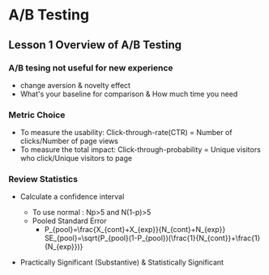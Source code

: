 # A/B Testing

## Lesson 1 Overview of A/B Testing

### A/B tesing not useful for new experience
- change aversion & novelty effect
- What's your baseline for comparison & How much time you need

### Metric Choice
- To measure the usability: Click-through-rate(CTR) = Number of clicks/Number of page views
- To measure the total impact: Click-through-probability = Unique visitors who click/Unique visitors to page

### Review Statistics
- Calculate a confidence interval
  - To use normal : Np>5 and N(1-p)>5
  - Pooled Standard Error 
    - P_{pool}=\frac{X_{cont}+X_{exp}}{N_{cont}+N_{exp}}
    SE_{pool}=\sqrt{P_{pool}(1-P_{pool})(\frac{1}{N_{cont}}+\frac{1}{N_{exp}})}
    
- Practically Significant (Substantive) & Statistically Significant
